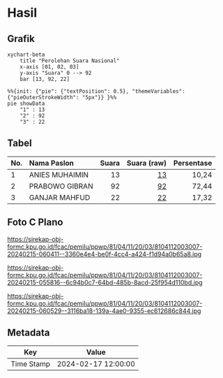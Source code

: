 # Hasil

## Grafik

```mermaid
xychart-beta
    title "Perolehan Suara Nasional"
    x-axis [01, 02, 03]
    y-axis "Suara" 0 --> 92
    bar [13, 92, 22]
```

```mermaid
%%{init: {"pie": {"textPosition": 0.5}, "themeVariables": {"pieOuterStrokeWidth": "5px"}} }%%
pie showData
    "1" : 13
    "2" : 92
    "3" : 22
```

## Tabel

| No. | Nama Paslon    | Suara | Suara (raw) | Persentase |
|:--- |:-------------- | -----:| -----------:| ----------:|
| 1   | ANIES MUHAIMIN | 13    | [13][p-1]   | 10,24      |
| 2   | PRABOWO GIBRAN | 92    | [92][p-2]   | 72,44      |
| 3   | GANJAR MAHFUD  | 22    | [22][p-3]   | 17,32      |


[p-1]: https://github.com/gigit-pemilu/pemilu-2024/blob/main/pilpres/hitung-suara/sub/81-maluku/sub/04-buru/sub/11-lolong-guba/sub/2003-grandeng/sub/007-tps/sub/paslon-1.txt
[p-2]: https://github.com/gigit-pemilu/pemilu-2024/blob/main/pilpres/hitung-suara/sub/81-maluku/sub/04-buru/sub/11-lolong-guba/sub/2003-grandeng/sub/007-tps/sub/paslon-2.txt
[p-3]: https://github.com/gigit-pemilu/pemilu-2024/blob/main/pilpres/hitung-suara/sub/81-maluku/sub/04-buru/sub/11-lolong-guba/sub/2003-grandeng/sub/007-tps/sub/paslon-3.txt

## Foto C Plano

https://sirekap-obj-formc.kpu.go.id/fcac/pemilu/ppwp/81/04/11/20/03/8104112003007-20240215-060411--3360e4e4-be0f-4cc4-a424-f1d94a0b65a8.jpg

https://sirekap-obj-formc.kpu.go.id/fcac/pemilu/ppwp/81/04/11/20/03/8104112003007-20240215-055816--6c94b0c7-64bd-485b-8acd-25f954d110bd.jpg

https://sirekap-obj-formc.kpu.go.id/fcac/pemilu/ppwp/81/04/11/20/03/8104112003007-20240215-060529--3116ba18-139a-4ae0-9355-ec612686c844.jpg


## Metadata

| Key        | Value               |
| ---------- | ------------------- |
| Time Stamp | 2024-02-17 12:00:00 |



